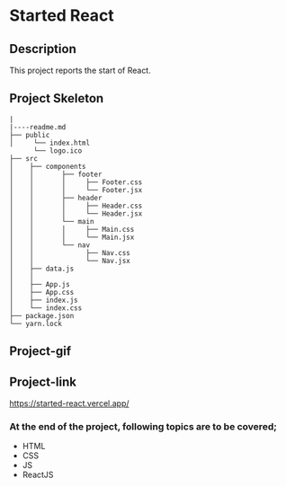 # Started React
## Description
This project reports the start of React.
## Project Skeleton
```
|
|----readme.md          
├── public
│     └── index.html
      └── logo.ico
├── src
│    ├── components
│    │       ├── footer
│    │       │     ├── Footer.css
│    │       │     └── Footer.jsx
│    │       ├── header
│    │       │     ├── Header.css
│    │       │     └── Header.jsx
│    │       └── main
│    │       │     ├── Main.css
│    │       │     └── Main.jsx
│    │       └── nav
│    │             ├── Nav.css
│    │             └── Nav.jsx
│    ├── data.js
│    │       
│    ├── App.js
│    ├── App.css
│    ├── index.js
│    └── index.css
├── package.json
└── yarn.lock
```
## Project-gif

## Project-link
https://started-react.vercel.app/
### At the end of the project, following topics are to be covered;
- HTML
- CSS
- JS
- ReactJS
